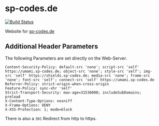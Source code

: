 # sp-codes.de

[![Build Status](https://ci.sp-codes.de/api/badges/samuel-p/sp-codes.de/status.svg?branch=main)](https://ci.sp-codes.de/samuel-p/sp-codes.de)

Website for [sp-codes.de](https://sp-codes.de)

## Additional Header Parameters

The following Parameters are set directly on the Web-Server.

```
Content-Security-Policy: default-src 'none'; script-src 'self' https://umami.sp-codes.de; object-src 'none'; style-src 'self'; img-src 'self' https://shields.sp-codes.de; media-src 'none'; frame-src 'none'; font-src 'self'; connect-src 'self' https://umami.sp-codes.de
Referrer-Policy: strict-origin-when-cross-origin
Feature-Policy: sync-xhr 'self'
Strict-Transport-Security: max-age=31536000; includeSubDomains; preload
X-Content-Type-Options: nosniff
X-Frame-Options: DENY
X-XSS-Protection: 1; mode=block
```

There is also a `301` Redirect from http to https.
